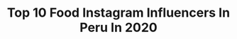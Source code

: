 ---
title: Top 10 Food Instagram Influencers In Peru In 2020
description: >-
  Find top food Instagram influencers in Peru in 2020. Most popular hashtags: #hamburguesa #sopa #churros #dulces.
platform: Instagram
profiles:
  - username: "veggienazi"
    fullname: >-
      NAZARENA GARCÍA-RADA
    location: "Peru"
    followers: 40683
    engagement: 2173
    commentsToLikes: 0.042279
    id: ck6u7eyral4910j71g3r37h1k
    verified: false
    hashtags: "#blankitosoutofcontext"
  - username: "traveloveroma"
    fullname: >-
      Sandra℠
    location: "Peru"
    followers: 66462
    engagement: 242
    commentsToLikes: 0.054374
    id: ck0u6gva120ht0i19m2dnegse
    verified: false
    hashtags: "#perutravel, #miraflores, #newyorknewyork, #cahuita"
  - username: "placeresculpososblog"
    fullname: >-
      Magda Pérez G.
    location: "Peru"
    followers: 8696
    engagement: 1182
    commentsToLikes: 0.057975
    id: ck9haxy7nejmw0j788nvfr17v
    verified: false
    hashtags: "#almuerzo, #chifa, #comidafusion, #arroztapado"
  - username: "manu___mg"
    fullname: >-
      Manu
    location: "Peru"
    followers: 3331
    engagement: 2712
    commentsToLikes: 0.029323
    id: ck6tucbacfiqx0j71qsyjhil9
    verified: false
    hashtags: "#fontana, #lights, #foodmarket, #park"
  - username: "enjoy_eat_lima"
    fullname: >-
      Enjoy Eat Lima
    location: "Peru"
    followers: 22728
    engagement: 182
    commentsToLikes: 0.085739
    id: ck8swpuivetqi0j78gdt4cwt0
    verified: false
    hashtags: "#lomosaltado, #empanada, #aceituna, #hamburguesas"
  - username: "turtleswithoutboundaries"
    fullname: >-
      CHRIS & ANGEL | Travel Writers
    location: "Peru"
    followers: 5172
    engagement: 856
    commentsToLikes: 0.042021
    id: ck14j8kgfj3bq0i194yf68g9c
    verified: false
    hashtags: "#lakeperu, #londonersabroad, #exploreindonesia, #castleinthesky"
  - username: "tirifilo.foodphotography"
    fullname: >-
      Food Photography
    location: "Peru"
    followers: 3995
    engagement: 1715
    commentsToLikes: 0.039484
    id: ckaotpxnkwyya0i78nyhu215v
    verified: false
    hashtags: "#pineapple, #zucaritas, #aguadito, #pizzalove"
  - username: "instafoodperu"
    fullname: >-
      Peruvian Food
    location: "Peru"
    followers: 101969
    engagement: 189
    commentsToLikes: 0.014362
    id: ck15qse6e4end0i19vdt5b7b6
    verified: false
    hashtags: ""
  - username: "buenazotuplato"
    fullname: >-
      Diana Zegarra | buenazotuplato
    location: "Peru"
    followers: 7996
    engagement: 1234
    commentsToLikes: 0.042499
    id: ck9wf8cw5nnya0j78y6hzpt3i
    verified: false
    hashtags: "#lunesdelentejas, #paparellena, #sanguche, #throwback"
  - username: "mohsinkazmitakespictures"
    fullname: >-
      Mohsin Kazmi
    location: "Peru"
    followers: 30250
    engagement: 110
    commentsToLikes: 0.017580
    id: ck0u7nwlj56it0i195xbvaxf4
    verified: false
    hashtags: ""
---